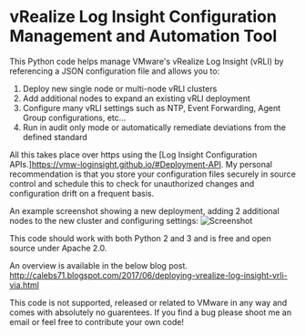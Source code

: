 # vRealize Log Insight Configuration Management and Automation Tool

This Python code helps manage VMware's vRealize Log Insight (vRLI) by referencing a JSON configuration file and allows you to:
1. Deploy new single node or multi-node vRLI clusters
2. Add additional nodes to expand an existing vRLI deployment
3. Configure many vRLI settings such as NTP, Event Forwarding, Agent Group configurations, etc...
4. Run in audit only mode or automatically remediate deviations from the defined standard

All this takes place over https using the [Log Insight Configuration APIs.]https://vmw-loginsight.github.io/#Deployment-API. My
personal recommendation is that you store your configuration files securely in source control and schedule this to check for unauthorized
changes and configuration drift on a frequent basis.

An example screenshot showing a new deployment, adding 2 additional nodes to the new cluster and configuring settings:
![Screenshot](https://4.bp.blogspot.com/-4YKeiWbtCTc/WTmSIi-hA8I/AAAAAAAACZk/xNEu7XBMCaQXRlIry00exqRZ4fAM-wPIgCLcB/s1600/2017-06-08%2B12_05_39-Fedora%2B25%2B-%2BVMware%2BKVM.png)

This code should work with both Python 2 and 3 and is free and open source under Apache 2.0.

An overview is available in the below blog post.
http://calebs71.blogspot.com/2017/06/deploying-vrealize-log-insight-vrli-via.html

This code is not supported, released or related to VMware in any way and comes with absolutely no guarentees. If you find a bug
please shoot me an email or feel free to contribute your own code!
